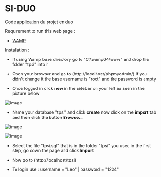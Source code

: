 # SI-DUO
Code application du projet en duo 

Requirement to run this web page : 

 - [WAMP](https://www.wampserver.com/)

Installation :

- If using Wamp base directory go to "C:\wamp64\www" and drop the folder "tpsi" into it

- Open your browser and go to (http://localhost/phpmyadmin/) if you didn't change it the base username is "root" and the password is empty

- Once logged in click **new** in the sidebar on your left as seen in the picture below

![image](https://user-images.githubusercontent.com/104253037/231126405-047a2b81-9604-439c-8fc5-65f3a7e55208.png)

- Name your database "tpsi" and click **create** now click on the **import** tab and then click the button **Browse...**

![image](https://user-images.githubusercontent.com/104253037/231128415-92753bba-98a0-4795-ac50-ecfadaa2e1ad.png)

![image](https://user-images.githubusercontent.com/104253037/231129730-d7fd2b2e-f1e6-4518-a85b-9b91159d5d67.png)

- Select the file "tpsi.sql" that is in the folder "tpsi" you used in the first step, go down the page and click **Import**

- Now go to (http://localhost/tpsi)  

- To login use : username = "Leo" | password = "1234"